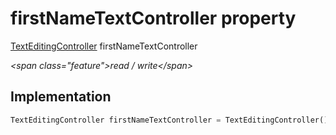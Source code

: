 


# firstNameTextController property







[TextEditingController](https:api.flutter.dev/flutter/widgets/TextEditingController-class.html) firstNameTextController
  
_\<span class="feature"\>read / write\</span\>_






## Implementation

```dart
TextEditingController firstNameTextController = TextEditingController();
```







